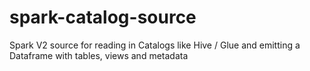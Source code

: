 # spark-catalog-source
Spark V2 source for reading in Catalogs like Hive / Glue and emitting a Dataframe with tables, views and metadata

